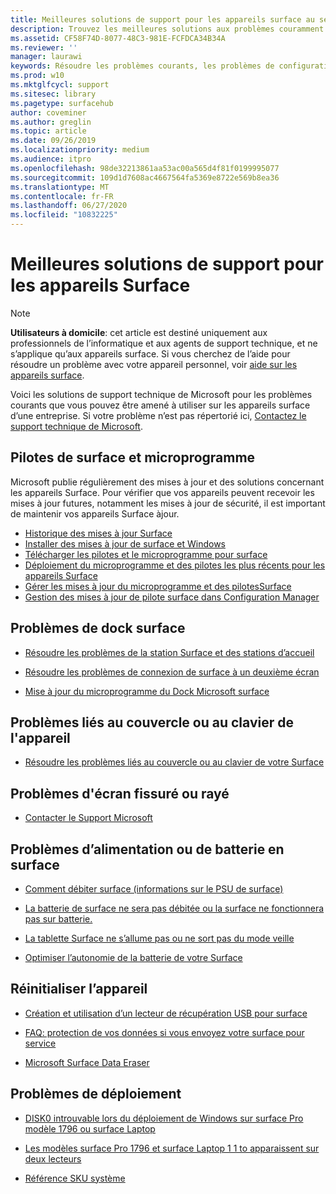 ```yaml
---
title: Meilleures solutions de support pour les appareils surface au sein de l’entreprise
description: Trouvez les meilleures solutions aux problèmes couramment rencontrés lors de l’utilisation de Surface dans l’entreprise.
ms.assetid: CF58F74D-8077-48C3-981E-FCFDCA34B34A
ms.reviewer: ''
manager: laurawi
keywords: Résoudre les problèmes courants, les problèmes de configuration
ms.prod: w10
ms.mktglfcycl: support
ms.sitesec: library
ms.pagetype: surfacehub
author: coveminer
ms.author: greglin
ms.topic: article
ms.date: 09/26/2019
ms.localizationpriority: medium
ms.audience: itpro
ms.openlocfilehash: 98de32213861aa53ac00a565d4f81f0199995077
ms.sourcegitcommit: 109d1d7608ac4667564fa5369e8722e569b8ea36
ms.translationtype: MT
ms.contentlocale: fr-FR
ms.lasthandoff: 06/27/2020
ms.locfileid: "10832225"
---
```

# Meilleures solutions de support pour les appareils Surface

> [!Note]
> **Utilisateurs à domicile**: cet article est destiné uniquement aux professionnels de l’informatique et aux agents de support technique, et ne s’applique qu’aux appareils surface. Si vous cherchez de l’aide pour résoudre un problème avec votre appareil personnel, voir [aide sur les appareils surface](https://support.microsoft.com/products/surface-devices).

Voici les solutions de support technique de Microsoft pour les problèmes courants que vous pouvez être amené à utiliser sur les appareils surface d’une entreprise. Si votre problème n’est pas répertorié ici, [Contactez le support technique de Microsoft](https://support.microsoft.com/supportforbusiness/productselection).

## Pilotes de surface et microprogramme

Microsoft publie régulièrement des mises à jour et des solutions concernant les appareils Surface. Pour vérifier que vos appareils peuvent recevoir les mises à jour futures, notamment les mises à jour de sécurité, il est important de maintenir vos appareils Surface àjour.

- [Historique des mises à jour Surface](https://www.microsoft.com/surface/support/install-update-activate/surface-update-history)
- [Installer des mises à jour de surface et Windows](https://www.microsoft.com/surface/support/performance-and-maintenance/install-software-updates-for-surface?os=windows-10&=undefined)
- [Télécharger les pilotes et le microprogramme pour surface](https://support.microsoft.com/help/4023482)
- [Déploiement du microprogramme et des pilotes les plus récents pour les appareils Surface](https://docs.microsoft.com/surface/deploy-the-latest-firmware-and-drivers-for-surface-devices)
- [Gérer les mises à jour du microprogramme et des pilotesSurface](https://docs.microsoft.com/surface/manage-surface-pro-3-firmware-updates)
- [Gestion des mises à jour de pilote surface dans Configuration Manager](https://support.microsoft.com/help/4098906)

## Problèmes de dock surface

- [Résoudre les problèmes de la station Surface et des stations d’accueil](https://support.microsoft.com/help/4023468/surface-troubleshoot-surface-dock-and-docking-stations)

- [Résoudre les problèmes de connexion de surface à un deuxième écran](https://support.microsoft.com/help/4023496)

- [Mise à jour du microprogramme du Dock Microsoft surface](https://docs.microsoft.com/surface/surface-dock-updater)

## Problèmes liés au couvercle ou au clavier de l'appareil

- [Résoudre les problèmes liés au couvercle ou au clavier de votre Surface](https://www.microsoft.com/surface/support/hardware-and-drivers/troubleshoot-surface-keyboards)

## Problèmes d'écran fissuré ou rayé

- [Contacter le Support Microsoft](https://support.microsoft.com/supportforbusiness/productselection)

## Problèmes d’alimentation ou de batterie en surface

- [Comment débiter surface (informations sur le PSU de surface)](https://support.microsoft.com/help/4023496)

- [La batterie de surface ne sera pas débitée ou la surface ne fonctionnera pas sur batterie.](https://support.microsoft.com/help/4023536)

- [La tablette Surface ne s’allume pas ou ne sort pas du mode veille](https://support.microsoft.com/help/4023537)

- [Optimiser l’autonomie de la batterie de votre Surface](https://support.microsoft.com/help/4483194)

## Réinitialiser l’appareil

- [Création et utilisation d’un lecteur de récupération USB pour surface](https://support.microsoft.com/help/4023512)

- [FAQ: protection de vos données si vous envoyez votre surface pour service](https://support.microsoft.com/help/4023508)

- [Microsoft Surface Data Eraser](https://docs.microsoft.com/surface/microsoft-surface-data-eraser)

## Problèmes de déploiement

- [DISK0 introuvable lors du déploiement de Windows sur surface Pro modèle 1796 ou surface Laptop](https://support.microsoft.com/help/4046108)

- [Les modèles surface Pro 1796 et surface Laptop 1 1 to apparaissent sur deux lecteurs](https://support.microsoft.com/help/4046105)

- [Référence SKU système](https://docs.microsoft.com/surface/surface-system-sku-reference)
